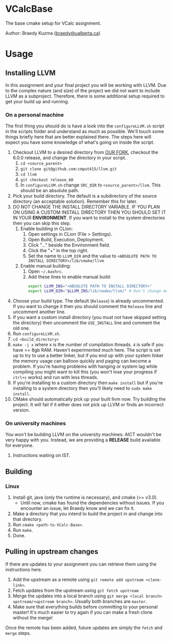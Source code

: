 # VCalcBase
The base cmake setup for VCalc assignment.

Author: Braedy Kuzma (braedy@ualberta.ca)

# Usage
## Installing LLVM
In this assignment and your final project you will be working with LLVM. Due
to the complex nature (and size) of the project we did not want to include LLVM
as a subproject. Therefore, there is some additional setup required to get your
build up and running.

### On a personal machine
The first thing you should do is have a look into the `configureLLVM.sh` script
in the scripts folder and understand as much as possible. We'll touch some
things briefly here that are better explained there. The steps here will expect
you have some knowledge of what's going on inside the script.

  1. Checkout LLVM to a desired directory from
     [OUR FORK](https://github.com/cmput415/llvm), checkout the 6.0.0 release,
     and change the directory in your script.
     1. `cd <source_parent>`
     1. `git clone git@github.com:cmput415/llvm.git`
     1. `cd llvm`
     1. `git checkout release_60`
     1. In `configureLLVM.sh` change `SRC_DIR` to `<source_parent>/llvm`. This
        should be an absolute path.
  1. Pick your build directory. The default is a subdirectory of the source
     directory (an acceptable solution). Remember this for later.
  1. DO NOT CHANGE THE INSTALL DIRECTORY VARIABLE. IF YOU PLAN ON USING A
     CUSTOM INSTALL DIRECTORY THEN YOU SHOULD SET IT IN YOUR **ENVIRONMENT**.
     If you want to install to the system directories then you can skip this
     step.
     1. Enable building in CLion:
        1. Open settings in CLion (File > Settings).
        1. Open Build, Execution, Deployment.
        1. Click "..." beside the Environment field.
        1. Click the "+" in the top right.
        1. Set the name to `LLVM_DIR` and the value to
           `<ABSOLUTE PATH TO INSTALL DIRECTORY>/lib/cmake/llvm`
     1. Enable manual building:
        1. Open `~/.bashrc`.
        1. Add these lines to enable manual build:
           ```bash
           export LLVM_INS="<ABSOLUTE PATH TO INSTALL DIRECTORY>"
           export LLVM_DIR="$LLVM_INS/lib/cmake/llvm/" # Don't change me.
           ```
  1. Choose your build type. The default (`Release`) is already uncommented.
     If you want to change it then you should comment the `Release` line and
     uncomment another line.
  1. If you want a custom install directory (you must not have skipped setting
     the directory) then uncomment the `USE_INSTALL` line and comment the old
     one.
  1. Run `configureLLVM.sh`.
  1. `cd <build_directory>`
  1. `make -j x` where x is the number of compilation threads. `4` is safe if
     you have >= 8gb RAM. Haven't experimented much here. The script is set up
     to try to use a better linker, but if you end up with your system linker
     the memory usage can balloon quickly and paging can become a problem. If
     you're having problems with hanging or system lag while compiling you
     might want to kill this (you won't lose your progress if `ctrl+c` works)
     and run with less threads.
  1. If you're installing to a custom directory then `make install` but if
     you're installing to a system directory then you'll likely need to
     `sudo make install`.
  1. CMake should automatically pick up your built llvm now. Try building the
     project. It will fail if it either does not pick up LLVM or finds an
     incorrect version.

### On university machines
You won't be building LLVM on the university machines: AICT wouldn't be very
happy with you. Instead, we are providing a **RELEASE** build available for
everyone.
  1. Instructions waiting on IST.

## Building
### Linux
  1. Install git, java (only the runtime is necessary), and cmake (>= v3.0).
     - Until now, cmake has found the dependencies without issues. If you
       encounter an issue, let Braedy know and we can fix it.
  1. Make a directory that you intend to build the project in and change into
     that directory.
  1. Run `cmake <path-to-VCalc-Base>`.
  1. Run `make`.
  1. Done.

## Pulling in upstream changes
If there are updates to your assignment you can retrieve them using the
instructions here.
  1. Add the upstream as a remote using `git remote add upstream <clone-link>`.
  1. Fetch updates from the upstream using `git fetch upstream`
  1. Merge the updates into a local branch using
     `git merge <local branch> upstream/<upstream branch>`. Usually both
     branches are `master`.
  1. Make sure that everything builds before committing to your personal
     master! It's much easier to try again if you can make a fresh clone
     without the merge!

Once the remote has been added, future updates are simply the `fetch` and
`merge` steps.
